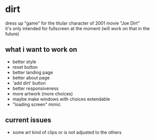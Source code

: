 # dirt
dress up "game" for the titular character of 2001 movie "Joe Dirt"\
it's only intended for fullscreen at the moment (will work on that in the future)


## what i want to work on
- better style
- reset button
- better landing page
- better about page
- 'add dirt' button
- better responsiveness
- more artwork (more choices)
- maybe make windows with choices extendable
- "loading screen" mimic


## current issues
- some art kind of clips or is not adjusted to the others
